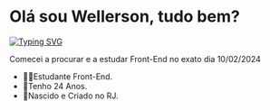 <h1>Olá sou Wellerson, tudo bem?</h1>
<a href="https://git.io/typing-svg"><img src="https://readme-typing-svg.demolab.com?font=Fira+Code&duration=1600&color=C0079D&random=false&width=435&lines=H%C3%A1+um+pouco+de+cada+artista;no+seu+trabalho" alt="Typing SVG" /></a>
<p>Comecei a procurar e a estudar Front-End no exato dia 10/02/2024</p>
<ul>
  <li>👨‍💻Estudante Front-End.</li>
  <li>🌆Tenho 24 Anos.</li>
  <li>🏡Nascido e Criado no RJ.</li>
</ul>


